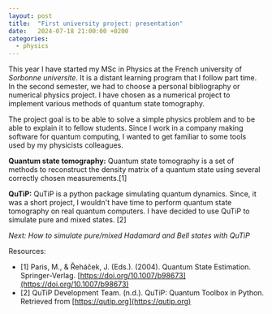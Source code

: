 ```yaml
---
layout: post
title:  "First university project: presentation"
date:   2024-07-18 21:00:00 +0200
categories: 
  - physics
---
```


This year I have started my MSc in Physics at the French university of *Sorbonne universite*. It is a distant learning program that I follow part time. In the second semester, we had to choose a personal bibliography or numerical physics project. I have chosen as a numerical project to implement various methods of quantum state tomography.

The project goal is to be able to solve a simple physics problem and to be able to explain it to fellow students. Since I work in a company making software for quantum computing, I wanted to get familiar to some tools used by my physicists colleagues.

**Quantum state tomography:** Quantum state tomography is a set of methods to reconstruct the density matrix of a quantum state using several correctly chosen measurements.[1]

**QuTiP:** QuTiP is a python package simulating quantum dynamics. Since, it was a short project, I wouldn't have time to perform quantum state tomography on real quantum computers. I have decided to use QuTiP to simulate pure and mixed states. [2]


*Next: How to simulate pure/mixed Hadamard and Bell states with QuTiP*

Resources:
- [1] Paris, M., & Řeháček, J. (Eds.). (2004). Quantum State Estimation. Springer-Verlag. [https://doi.org/10.1007/b98673](https://doi.org/10.1007/b98673)
- [2] QuTiP Development Team. (n.d.). QuTiP: Quantum Toolbox in Python. Retrieved from [https://qutip.org](https://qutip.org)
